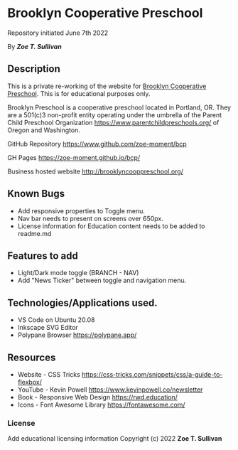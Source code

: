 # Brooklyn Cooperative Preschool

Repository initiated June 7th 2022

By _**Zoe T. Sullivan**_

## Description

This is a private re-working of the website for [Brooklyn Cooperative Preschool](http://brooklyncooppreschool.org/). This is for educational purposes only.

Brooklyn Preschool is a cooperative preschool located in Portland, OR. They are a 501(c)3 non-profit entity operating under the umbrella of the Parent Child Preschool Organization <https://www.parentchildpreschools.org/> of Oregon and Washington.

GitHub Repository <https://www.github.com/zoe-moment/bcp>

GH Pages <https://zoe-moment.github.io/bcp/>

Business hosted website <http://brooklyncooppreschool.org/>

## Known Bugs

- Add responsive properties to Toggle menu.
- Nav bar needs to present on screens over 650px.
- License information for Education content needs to be added to readme.md

## Features to add

- Light/Dark mode toggle (BRANCH - NAV)
- Add "News Ticker" between toggle and navigation menu.

## Technologies/Applications used.

- VS Code on Ubuntu 20.08
- Inkscape SVG Editor
- Polypane Browser <https://polypane.app/>

## Resources

- Website - CSS Tricks <https://css-tricks.com/snippets/css/a-guide-to-flexbox/>
- YouTube - Kevin Powell <https://www.kevinpowell.co/newsletter>
- Book - Responsive Web Design <https://rwd.education/>
- Icons - Font Awesome Library <https://fontawesome.com/>

### License

Add educational licensing information
Copyright (c) 2022 **Zoe T. Sullivan**
